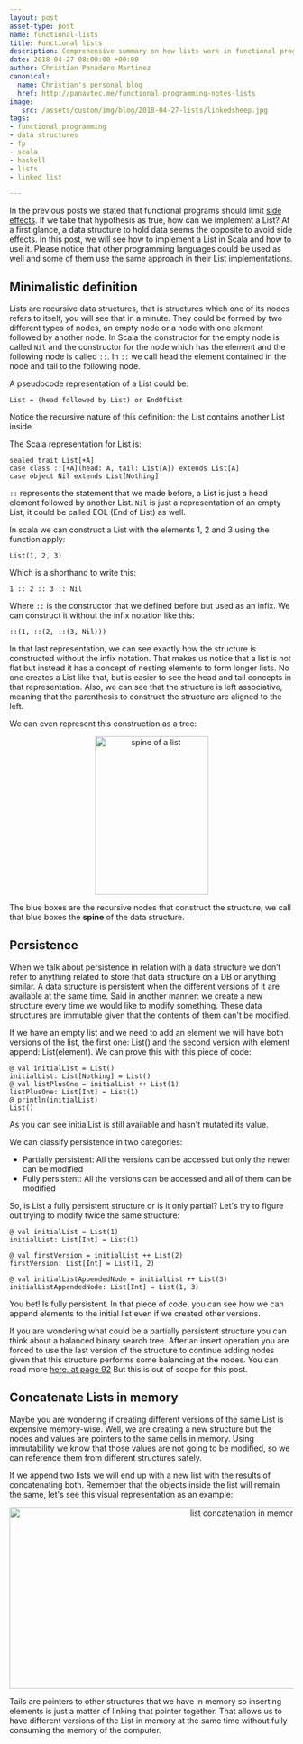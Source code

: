 ```yaml
---
layout: post
asset-type: post
name: functional-lists
title: Functional lists
description: Comprehensive summary on how lists work in functional programming
date: 2018-04-27 08:00:00 +00:00
author: Christian Panadero Martinez
canonical:
  name: Christian's personal blog
  href: http://panavtec.me/functional-programming-notes-lists
image:
   src: /assets/custom/img/blog/2018-04-27-lists/linkedsheep.jpg
tags:
- functional programming
- data structures
- fp
- scala
- haskell
- lists
- linked list

---
```

In the previous posts we stated that functional programs should limit <a href="https://codurance.com/2017/11/02/side-effects/">side effects</a>. If we take that hypothesis as  true, how can we implement a List? At a first glance, a data structure to hold data seems the opposite to avoid side effects. In this post, we will see how to implement a List in Scala and how to use it. Please notice that other programming languages could be used as well and some of them use the same approach in their List implementations.

<h2>Minimalistic definition</h2>
Lists are recursive data structures, that is structures which one of its nodes refers to itself, you will see that in a minute.
They could be formed by two different types of nodes, an empty node or a node with one element followed by another node. In Scala the constructor for the empty node is called <span style="padding:0;" class="prettyprint"><code>Nil</code></span> and the constructor for the node which has the element and the following node is called <span style="padding:0;" class="prettyprint"><code>::</code></span>. In <span style="padding:0;" class="prettyprint"><code>::</code></span> we call head the element contained in the node and tail to the following node.

A pseudocode representation of a List could be:

<pre class="prettyprint"><code>List = (head followed by List) or EndOfList</code></pre>Notice the recursive nature of this definition: the List contains another List inside

The Scala representation for List is:

<pre class="prettyprint"><code>sealed trait List[+A]
case class ::[+A](head: A, tail: List[A]) extends List[A]
case object Nil extends List[Nothing]
</code></pre>

<span style="padding:0;" class="prettyprint"><code>::</code></span> represents the statement that we made before, a List is just a head element followed by another List. <span style="padding:0;" class="prettyprint"><code>Nil</code></span> is just a representation of an empty List, it could be called EOL (End of List) as well.

In scala we can construct a List with the elements 1, 2 and 3 using the function apply:

<pre class="prettyprint"><code>List(1, 2, 3)
</code></pre>

Which is a shorthand to write this:

<pre class="prettyprint"><code>1 :: 2 :: 3 :: Nil
</code></pre>

Where <span style="padding:0;" class="prettyprint"><code>::</code></span> is the constructor that we defined before but used as an infix. We can construct it without the infix notation like this:

<pre class="prettyprint"><code>::(1, ::(2, ::(3, Nil)))
</code></pre>

In that last representation, we can see exactly how the structure is constructed without the infix notation. That makes us notice that a list is not flat but instead it has a concept of nesting elements to form longer lists. No one creates a List like that, but is easier to see the head and tail concepts in that representation. Also, we can see that the structure is left associative, meaning that the parenthesis to construct the structure are aligned to the left.

We can even represent this construction as a tree:

<center>
<img src="{{ site.baseurl }}/assets/custom/img/blog/2018-04-27-lists/spine.png" alt="spine of a list" width="201" height="281" class="img-responsive" />
</center>

The blue boxes are the recursive nodes that construct the structure, we call that blue boxes the <b>spine</b> of the data structure.

<h2>Persistence</h2>
When we talk about persistence in relation with a data structure we don’t refer to anything related to store that data structure on a DB or anything similar. A data structure is persistent when the different versions of it are available at the same time. Said in another manner: we create a new structure every time we would like to modify something. These data structures are immutable given that the contents of them can't be modified.

If we have an empty list and we need to add an element we will have both versions of the list, the first one: List() and the second version with element append: List(element). We can prove this with this piece of code:

<pre class="prettyprint"><code>@ val initialList = List() 
initialList: List[Nothing] = List()
@ val listPlusOne = initialList ++ List(1) 
listPlusOne: List[Int] = List(1)
@ println(initialList) 
List()
</code></pre>
As you can see initialList is still available and hasn't mutated its value.

We can classify persistence in two categories:

<ul>
<li>Partially persistent: All the versions can be accessed but only the newer can be modified</li>
<li>Fully persistent: All the versions can be accessed and all of them can be modified</li>
</ul>

So, is List a fully persistent structure or is it only partial? Let's try to figure out trying to modify twice the same structure:

<pre class="prettyprint"><code>@ val initialList = List(1) 
initialList: List[Int] = List(1)

@ val firstVersion = initialList ++ List(2) 
firstVersion: List[Int] = List(1, 2)

@ val initialListAppendedNode = initialList ++ List(3) 
initialListAppendedNode: List[Int] = List(1, 3)
</code></pre>

You bet! Is fully persistent. In that piece of code, you can see how we can append elements to the initial list even if we created other versions.

If you are wondering what could be a partially persistent structure you can think about a balanced binary search tree. After an insert operation you are forced to use the last version of the structure to continue adding nodes given that this structure performs some balancing at the nodes. You can read more <a href="https://www.cs.cmu.edu/~sleator/papers/another-persistence.pdf">here, at page 92</a> But this is out of scope for this post.

<h2>Concatenate Lists in memory</h2>
Maybe you are wondering if creating different versions of the same List is expensive memory-wise. Well, we are creating a new structure but the nodes and values are pointers to the same cells in memory. Using immutability we know that those values are not going to be modified, so we can reference them from different structures safely.

If we append two lists we will end up with a new list with the results of concatenating both. Remember that the objects inside the list will remain the same, let's see this visual representation as an example:

<center>
<img src="{{ site.baseurl }}/assets/custom/img/blog/2018-04-27-lists/concatlist.png" alt="list concatenation in memory" width="816" height="322" class="img-responsive" />
</center>

Tails are pointers to other structures that we have in memory so inserting elements is just a matter of linking that pointer together. That allows us to have different versions of the List in memory at the same time without fully consuming the memory of the computer.

